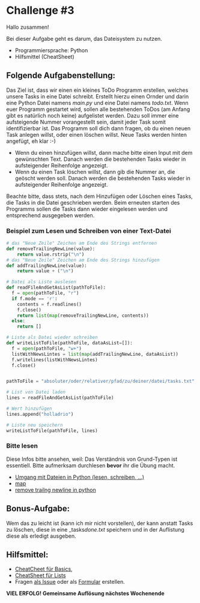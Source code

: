 # Challenge #3

Hallo zusammen!

Bei dieser Aufgabe geht es darum, das Dateisystem zu nutzen.

- Programmiersprache: Python
- Hilfsmittel (CheatSheet)

## Folgende Aufgabenstellung:

Das Ziel ist, dass wir einen ein kleines ToDo Programm erstellen, welches unsere Tasks in eine Datei schreibt.
Erstellt hierzu einen Ornder und darin eine Python Datei namens _main.py_ und eine Datei namens _todo.txt_.
Wenn euer Programm gestartet wird, sollen alle bestehenden ToDos (am Anfang gibt es natürlich noch keine) aufgelistet werden. Dazu soll immer eine aufsteigende Nummer vorangestellt sein, damit jeder Task somit identifizierbar ist.
Das Programm soll dich dann fragen, ob du einen neuen Task anlegen willst, oder einen löschen willst. Neue Tasks werden hinten angefügt, eh klar :-)

- Wenn du einen hinzufügen willst, dann mache bitte einen Input mit dem gewünschten Text. Danach werden die bestehenden Tasks wieder in aufsteigender Reihenfolge angezeigt.
- Wenn du einen Task löschen willst, dann gib die Nummer an, die geöscht werden soll. Danach werden die bestehenden Tasks wieder in aufsteigender Reihenfolge angezeigt.

Beachte bitte, dass stets, nach dem Hinzufügen oder Löschen eines Tasks, die Tasks in die Datei geschrieben werden. Beim erneuten starten des Programms sollen die Tasks dann wieder eingelesen werden und entsprechend ausgegeben werden.

### Beispiel zum Lesen und Schreiben von einer Text-Datei

```python
# das "Neue Zeile" Zeichen am Ende des Strings entfernen
def removeTrailingNewLine(value):
    return value.rstrip("\n")
# das "Neue Zeile" Zeichen am Ende des Strings hinzufügen
def addTrailingNewLine(value):
    return value + ("\n")

# Datei als Liste auslesen
def readFileAndGetAsList(pathToFile):
  f = open(pathToFile, "r")
  if f.mode == 'r':
    contents = f.readlines()
    f.close()
    return list(map(removeTrailingNewLine, contents))
  else:
    return []

# Liste als Datei wieder schreiben
def writeListToFile(pathToFile, dataAsList=[]):
  f = open(pathToFile, "w+")
  listWithNewsLintes = list(map(addTrailingNewLine, dataAsList))
  f.writelines(listWithNewsLintes)
  f.close()


pathToFile = "absoluter/oder/relativer/pfad/zu/deiner/datei/tasks.txt"

# List von Datei laden
lines = readFileAndGetAsList(pathToFile)

# Wert hinzufügen
lines.append("holladrio")

# Liste neu speichern
writeListToFile(pathToFile, lines)
```

### Bitte lesen

Diese Infos bitte ansehen, weil: Das Verständnis von Grund-Typen ist essentiell. Bitte aufmerksam durchlesen **bevor** ihr die Übung macht.

- [Umgang mit Dateien in Python (lesen, schreiben, ...)](https://www.guru99.com/reading-and-writing-files-in-python.html)
- [map](https://www.geeksforgeeks.org/python-map-function/)
- [remove trailng newline in python](https://kite.com/python/answers/how-to-remove-a-trailing-newline-in-python)

## Bonus-Aufgabe:

Wem das zu leicht ist (kann ich mir nicht vorstellen), der kann anstatt Tasks zu löschen, diese in eine \_tasks*done.txt* speichern und in der Auflistung diese als erledigt ausgeben.

## Hilfsmittel:

- [CheatCheet für Basics](https://teams.microsoft.com/l/file/577FC335-F5B4-4A56-B307-D7ED57E48403?tenantId=b8192970-931b-4546-97ce-a6a611c24bd9&fileType=pdf&objectUrl=https%3A%2F%2Ffhwzid.sharepoint.com%2Fsites%2FAT_DiBBA_2019_876338345%2FFreigegebene%20Dokumente%2FWeekly%20Coding%20Challenge%2FMaterialien%2Fbeginners_cheat_sheet.pdf&baseUrl=https%3A%2F%2Ffhwzid.sharepoint.com%2Fsites%2FAT_DiBBA_2019_876338345&serviceName=teams&threadId=19:a6077bbb7c794716aef8ef6264849648@thread.skype&groupId=fe5a1a58-19cb-498f-88e0-617b2206af7e),
- [CheatSheet für Lists](https://teams.microsoft.com/l/file/FA626DD4-119C-4335-BC3D-6F5BE93997FE?tenantId=b8192970-931b-4546-97ce-a6a611c24bd9&fileType=pdf&objectUrl=https%3A%2F%2Ffhwzid.sharepoint.com%2Fsites%2FAT_DiBBA_2019_876338345%2FFreigegebene%20Dokumente%2FWeekly%20Coding%20Challenge%2FMaterialien%2Fbeginners_python_cheat_sheet_pcc_lists.pdf&baseUrl=https%3A%2F%2Ffhwzid.sharepoint.com%2Fsites%2FAT_DiBBA_2019_876338345&serviceName=teams&threadId=19:a6077bbb7c794716aef8ef6264849648@thread.skype&groupId=fe5a1a58-19cb-498f-88e0-617b2206af7e)
- Fragen [als Issue](https://github.com/joeherold/wcc_fh_wkw_python/issues) oder als [Formular](https://forms.office.com/Pages/ResponsePage.aspx?Host=Teams&lang=%7Blocale%7D&groupId=%7BgroupId%7D&tid=%7Btid%7D&teamsTheme=%7Btheme%7D&upn=%7Bupn%7D&id=cCkZuBuTRkWXzqamEcJL2Rcv0_AVGQVMpyxsXq73-hxUOUM1QVo0WTA3T1dOSEQ3NkxCN0Y1MjZBUC4u) erstellen.

**VIEL ERFOLG! Gemeinsame Auflösung nächstes Wochenende**
